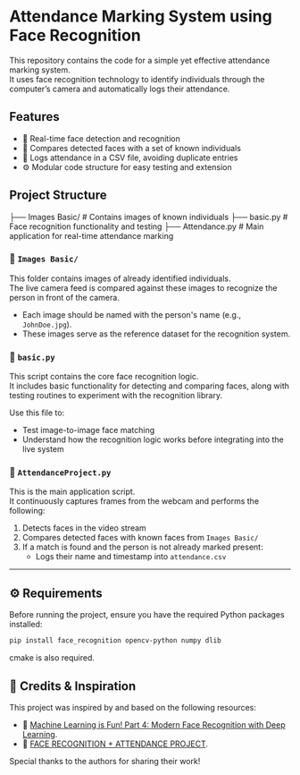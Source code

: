 # Attendance Marking System using Face Recognition

This repository contains the code for a simple yet effective attendance marking system.  
It uses face recognition technology to identify individuals through the computer’s camera and automatically logs their attendance.

## Features

- 📸 Real-time face detection and recognition
- 🧠 Compares detected faces with a set of known individuals
- 📂 Logs attendance in a CSV file, avoiding duplicate entries
- ⚙️ Modular code structure for easy testing and extension

## Project Structure

├── Images Basic/ # Contains images of known individuals
├── basic.py # Face recognition functionality and testing
├── Attendance.py # Main application for real-time attendance marking

### 🔹 `Images Basic/`

This folder contains images of already identified individuals.  
The live camera feed is compared against these images to recognize the person in front of the camera.

- Each image should be named with the person's name (e.g., `JohnDoe.jpg`).
- These images serve as the reference dataset for the recognition system.

### 🔹 `basic.py`

This script contains the core face recognition logic.  
It includes basic functionality for detecting and comparing faces, along with testing routines to experiment with the recognition library.

Use this file to:
- Test image-to-image face matching
- Understand how the recognition logic works before integrating into the live system

### 🔹 `AttendanceProject.py`

This is the main application script.  
It continuously captures frames from the webcam and performs the following:

1. Detects faces in the video stream
2. Compares detected faces with known faces from `Images Basic/`
3. If a match is found and the person is not already marked present:
   - Logs their name and timestamp into `attendance.csv`

---

## ⚙️ Requirements

Before running the project, ensure you have the required Python packages installed:

```bash
pip install face_recognition opencv-python numpy dlib
```

cmake is also required.


## 📝 Credits & Inspiration

This project was inspired by and based on the following resources:

- 📖 [Machine Learning is Fun! Part 4: Modern Face Recognition with Deep Learning](https://medium.com/@ageitgey/machine-learning-is-fun-part-4-modern-face-recognition-with-deep-learning-c3cffc121d78).
- 🎥 [FACE RECOGNITION + ATTENDANCE PROJECT](https://www.youtube.com/watch?v=sz25xxF_AVE).

Special thanks to the authors for sharing their work!


